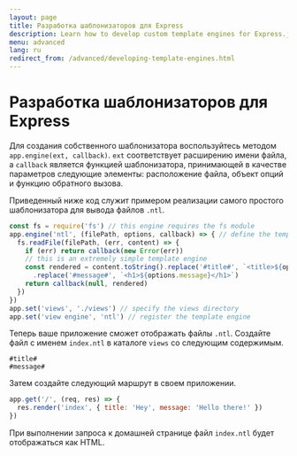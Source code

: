 ```yaml
---
layout: page
title: Разработка шаблонизаторов для Express
description: Learn how to develop custom template engines for Express.js using app.engine(), with examples on creating and integrating your own template rendering logic.
menu: advanced
lang: ru
redirect_from: /advanced/developing-template-engines.html
---
```


# Разработка шаблонизаторов для Express

Для создания собственного шаблонизатора воспользуйтесь методом `app.engine(ext, callback)`. `ext` соответствует расширению имени файла, а `callback` является функцией шаблонизатора, принимающей в качестве параметров следующие элементы: расположение файла, объект опций и функцию обратного вызова.

Приведенный ниже код служит примером реализации самого простого шаблонизатора для вывода файлов `.ntl`.

```js
const fs = require('fs') // this engine requires the fs module
app.engine('ntl', (filePath, options, callback) => { // define the template engine
  fs.readFile(filePath, (err, content) => {
    if (err) return callback(new Error(err))
    // this is an extremely simple template engine
    const rendered = content.toString().replace('#title#', `<title>${options.title}</title>`)
      .replace('#message#', `<h1>${options.message}</h1>`)
    return callback(null, rendered)
  })
})
app.set('views', './views') // specify the views directory
app.set('view engine', 'ntl') // register the template engine
```

Теперь ваше приложение сможет отображать файлы `.ntl`. Создайте файл с именем `index.ntl` в каталоге `views` со следующим содержимым.

```pug
#title#
#message#
```

Затем создайте следующий маршрут в своем приложении.

```js
app.get('/', (req, res) => {
  res.render('index', { title: 'Hey', message: 'Hello there!' })
})
```

При выполнении запроса к домашней странице файл `index.ntl` будет отображаться как HTML.
